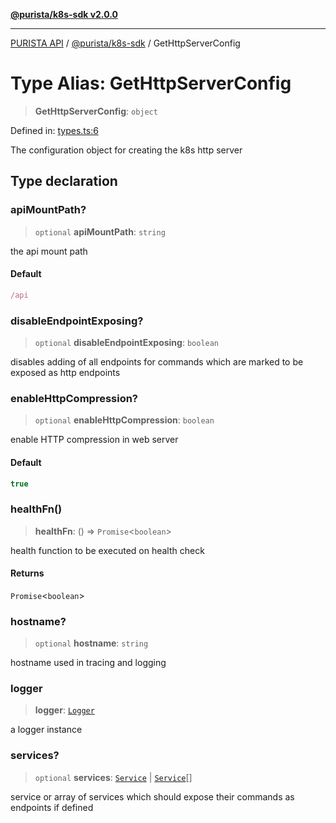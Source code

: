 [**@purista/k8s-sdk v2.0.0**](../README.md)

***

[PURISTA API](../../../packages.md) / [@purista/k8s-sdk](../README.md) / GetHttpServerConfig

# Type Alias: GetHttpServerConfig

> **GetHttpServerConfig**: `object`

Defined in: [types.ts:6](https://github.com/puristajs/purista/blob/master/packages/k8s-sdk/src/types.ts#L6)

The configuration object for creating the k8s http server

## Type declaration

### apiMountPath?

> `optional` **apiMountPath**: `string`

the api mount path

#### Default

```ts
/api
```

### disableEndpointExposing?

> `optional` **disableEndpointExposing**: `boolean`

disables adding of all  endpoints for commands which are marked to be exposed as http endpoints

### enableHttpCompression?

> `optional` **enableHttpCompression**: `boolean`

enable HTTP compression in web server

#### Default

```ts
true
```

### healthFn()

> **healthFn**: () => `Promise`\<`boolean`\>

health function to be executed on health check

#### Returns

`Promise`\<`boolean`\>

### hostname?

> `optional` **hostname**: `string`

hostname used in tracing and logging

### logger

> **logger**: [`Logger`](../../core/classes/Logger.md)

a logger instance

### services?

> `optional` **services**: [`Service`](../../core/classes/Service.md) \| [`Service`](../../core/classes/Service.md)[]

service or array of services which should expose their commands as endpoints if defined
